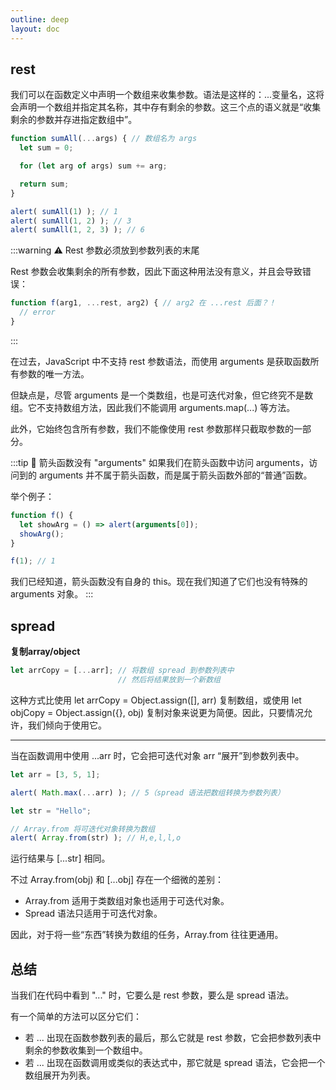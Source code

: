 ```yaml
---
outline: deep
layout: doc
---
```

## rest

我们可以在函数定义中声明一个数组来收集参数。语法是这样的：...变量名，这将会声明一个数组并指定其名称，其中存有剩余的参数。这三个点的语义就是“收集剩余的参数并存进指定数组中”。

```js
function sumAll(...args) { // 数组名为 args
  let sum = 0;

  for (let arg of args) sum += arg;

  return sum;
}

alert( sumAll(1) ); // 1
alert( sumAll(1, 2) ); // 3
alert( sumAll(1, 2, 3) ); // 6
```

:::warning :warning:
Rest 参数必须放到参数列表的末尾

Rest 参数会收集剩余的所有参数，因此下面这种用法没有意义，并且会导致错误：
```js
function f(arg1, ...rest, arg2) { // arg2 在 ...rest 后面？！
  // error
}
```
:::

在过去，JavaScript 中不支持 rest 参数语法，而使用 arguments 是获取函数所有参数的唯一方法。

但缺点是，尽管 arguments 是一个类数组，也是可迭代对象，但它终究不是数组。它不支持数组方法，因此我们不能调用 arguments.map(...) 等方法。

此外，它始终包含所有参数，我们不能像使用 rest 参数那样只截取参数的一部分。

:::tip :rocket:
箭头函数没有 "arguments"
如果我们在箭头函数中访问 arguments，访问到的 arguments 并不属于箭头函数，而是属于箭头函数外部的“普通”函数。

举个例子：

```js
function f() {
  let showArg = () => alert(arguments[0]);
  showArg();
}

f(1); // 1
```
我们已经知道，箭头函数没有自身的 this。现在我们知道了它们也没有特殊的 arguments 对象。
:::

## spread
**复制array/object**

```js
let arrCopy = [...arr]; // 将数组 spread 到参数列表中
                        // 然后将结果放到一个新数组
```

这种方式比使用 let arrCopy = Object.assign([], arr) 复制数组，或使用 let objCopy = Object.assign({}, obj) 复制对象来说更为简便。因此，只要情况允许，我们倾向于使用它。

***

当在函数调用中使用 ...arr 时，它会把可迭代对象 arr “展开”到参数列表中。
```js
let arr = [3, 5, 1];

alert( Math.max(...arr) ); // 5（spread 语法把数组转换为参数列表）
```
```js
let str = "Hello";

// Array.from 将可迭代对象转换为数组
alert( Array.from(str) ); // H,e,l,l,o
```

运行结果与 [...str] 相同。

不过 Array.from(obj) 和 [...obj] 存在一个细微的差别：

* Array.from 适用于类数组对象也适用于可迭代对象。
* Spread 语法只适用于可迭代对象。

因此，对于将一些“东西”转换为数组的任务，Array.from 往往更通用。

## **总结**

当我们在代码中看到 "..." 时，它要么是 rest 参数，要么是 spread 语法。

有一个简单的方法可以区分它们：

* 若 ... 出现在函数参数列表的最后，那么它就是 rest 参数，它会把参数列表中剩余的参数收集到一个数组中。
* 若 ... 出现在函数调用或类似的表达式中，那它就是 spread 语法，它会把一个数组展开为列表。